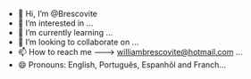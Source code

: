 - 👋 Hi, I’m @Brescovite
- 👀 I’m interested in ...
- 🌱 I’m currently learning ...
- 💞️ I’m looking to collaborate on ...
- 📫 How to reach me ---> williambrescovite@hotmail.com ...
- 😄 Pronouns: English, Português, Espanhõl and Franch...
